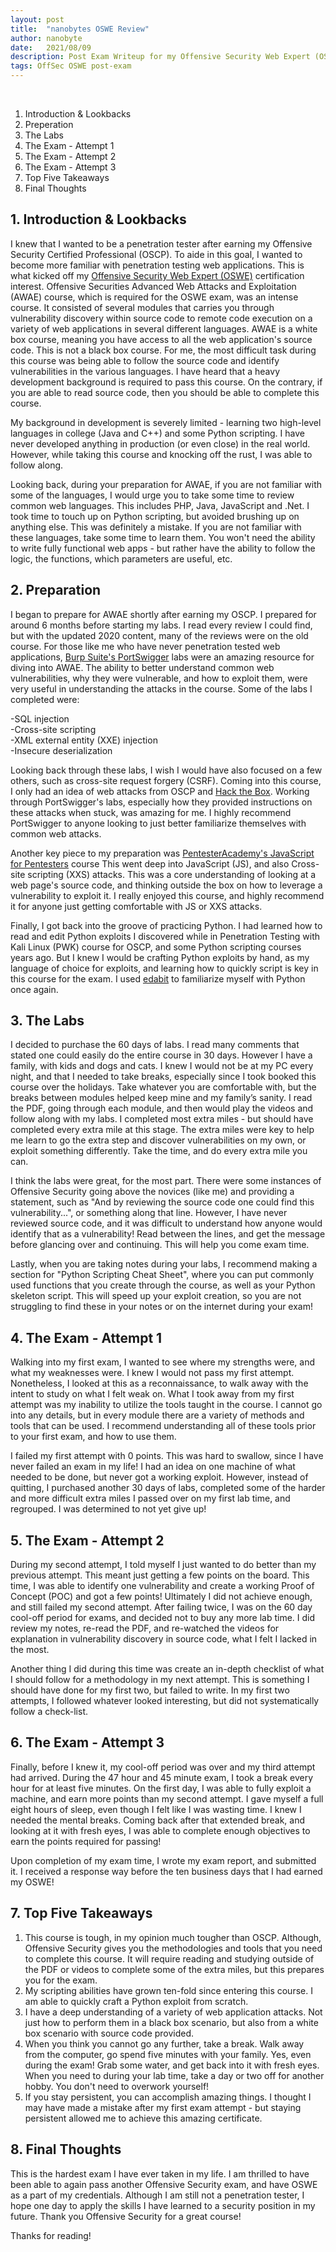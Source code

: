 ```yaml
---
layout: post
title:  "nanobytes OSWE Review"
author: nanobyte
date:   2021/08/09
description: Post Exam Writeup for my Offensive Security Web Expert (OSWE)
tags: OffSec OSWE post-exam
---
```


<br/>
<div data-iframe-width="150" data-iframe-height="270" data-share-badge-id="5b89204b-da53-4f03-a6b9-b1e3f885c028" data-share-badge-host="https://www.credly.com"></div><script type="text/javascript" async src="//cdn.credly.com/assets/utilities/embed.js"></script>

1. Introduction & Lookbacks
2. Preperation
3. The Labs
4. The Exam - Attempt 1
5. The Exam - Attempt 2
6. The Exam - Attempt 3
7. Top Five Takeaways
8. Final Thoughts

<h2>1. Introduction & Lookbacks</h2>

I knew that I wanted to be a penetration tester after earning my Offensive Security Certified Professional (OSCP). To aide in this goal, I wanted to become more familiar with penetration testing web applications. This is what kicked off my <a href="https://www.offensive-security.com/awae-oswe/" target="_blank">Offensive Security Web Expert (OSWE)</a> certification interest. Offensive Securities Advanced Web Attacks and Exploitation (AWAE) course, which is required for the OSWE exam, was an intense course. It consisted of several modules that carries you through vulnerability discovery within source code to remote code execution on a variety of web applications in several different languages. AWAE is a white box course, meaning you have access to all the web application's source code. This is not a black box course. For me, the most difficult task during this course was being able to follow the source code and identify vulnerabilities in the various languages. I have heard that a heavy development background is required to pass this course. On the contrary, if you are able to read source code, then you should be able to complete this course.

My background in development is severely limited - learning two high-level languages in college (Java and C++) and some Python scripting. I have never developed anything in production (or even close) in the real world. However, while taking this course and knocking off the rust, I was able to follow along.

Looking back, during your preparation for AWAE, if you are not familiar with some of the languages, I would urge you to take some time to review common web languages. This includes PHP, Java, JavaScript and .Net. I took time to touch up on Python scripting, but avoided brushing up on anything else. This was definitely a mistake. If you are not familiar with these languages, take some time to learn them. You won't need the ability to write fully functional web apps - but rather have the ability to follow the logic, the functions, which parameters are useful, etc.

<h2>2. Preparation</h2>

I began to prepare for AWAE shortly after earning my OSCP. I prepared for around 6 months before starting my labs. I read every review I could find, but with the updated 2020 content, many of the reviews were on the old course. For those like me who have never penetration tested web applications, <a href="https://portswigger.net/web-security" target="_blank">Burp Suite's PortSwigger</a> labs were an amazing resource for diving into AWAE. The ability to better understand common web vulnerabilities, why they were vulnerable, and how to exploit them, were very useful in understanding the attacks in the course. Some of the labs I completed were:

-SQL injection<br>
-Cross-site scripting<br>
-XML external entity (XXE) injection<br>
-Insecure deserialization<br>

Looking back through these labs, I wish I would have also focused on a few others, such as cross-site request forgery (CSRF). Coming into this course, I only had an idea of web attacks from OSCP and <a href="https://www.hackthebox.eu/" target="_blank">Hack the Box</a>. Working through PortSwigger's labs, especially how they provided instructions on these attacks when stuck, was amazing for me. I highly recommend PortSwigger to anyone looking to just better familiarize themselves with common web attacks.

Another key piece to my preparation was <a href="https://www.pentesteracademy.com/course?id=11" target="_blank">PentesterAcademy's JavaScript for Pentesters</a> course This went deep into JavaScript (JS), and also Cross-site scripting (XXS) attacks. This was a core understanding of looking at a web page's source code, and thinking outside the box on how to leverage a vulnerability to exploit it. I really enjoyed this course, and highly recommend it for anyone just getting comfortable with JS or XXS attacks.

Finally, I got back into the groove of practicing Python. I had learned how to read and edit Python exploits I discovered while in Penetration Testing with Kali Linux (PWK) course for OSCP, and some Python scripting courses years ago. But I knew I would be crafting Python exploits by hand, as my language of choice for exploits, and learning how to quickly script is key in this course for the exam. I used <a href="https://edabit.com/" target="_blank">edabit</a> to familiarize myself with Python once again.

<h2>3. The Labs</h2>

I decided to purchase the 60 days of labs. I read many comments that stated one could easily do the entire course in 30 days. However I have a family, with kids and dogs and cats. I knew I would not be at my PC every night, and that I needed to take breaks, especially since I took booked this course over the holidays. Take whatever you are comfortable with, but the breaks between modules helped keep mine and my family’s sanity. I read the PDF, going through each module, and then would play the videos and follow along with my labs. I completed most extra miles - but should have completed every extra mile at this stage. The extra miles were key to help me learn to go the extra step and discover vulnerabilities on my own, or exploit something differently. Take the time, and do every extra mile you can.

I think the labs were great, for the most part. There were some instances of Offensive Security going above the novices (like me) and providing a statement, such as "And by reviewing the source code one could find this vulnerability...", or something along that line. However, I have never reviewed source code, and it was difficult to understand how anyone would identify that as a vulnerability! Read between the lines, and get the message before glancing over and continuing. This will help you come exam time.

Lastly, when you are taking notes during your labs, I recommend making a section for "Python Scripting Cheat Sheet", where you can put commonly used functions that you create through the course, as well as your Python skeleton script. This will speed up your exploit creation, so you are not struggling to find these in your notes or on the internet during your exam!

<h2>4. The Exam - Attempt 1</h2>

Walking into my first exam, I wanted to see where my strengths were, and what my weaknesses were. I knew I would not pass my first attempt. Nonetheless, I looked at this as a reconnaissance, to walk away with the intent to study on what I felt weak on. What I took away from my first attempt was my inability to utilize the tools taught in the course. I cannot go into any details, but in every module there are a variety of methods and tools that can be used. I recommend understanding all of these tools prior to your first exam, and how to use them.

I failed my first attempt with 0 points. This was hard to swallow, since I have never failed an exam in my life! I had an idea on one machine of what needed to be done, but never got a working exploit. However, instead of quitting, I purchased another 30 days of labs, completed some of the harder and more difficult extra miles I passed over on my first lab time, and regrouped. I was determined to not yet give up!

<h2>5. The Exam - Attempt 2</h2>

During my second attempt, I told myself I just wanted to do better than my previous attempt. This meant just getting a few points on the board. This time, I was able to identify one vulnerability and create a working Proof of Concept (POC) and got a few points! Ultimately I did not achieve enough, and still failed my second attempt. After failing twice, I was on the 60 day cool-off period for exams, and decided not to buy any more lab time. I did review my notes, re-read the PDF, and re-watched the videos for explanation in vulnerability discovery in source code, what I felt I lacked in the most.

Another thing I did during this time was create an in-depth checklist of what I should follow for a methodology in my next attempt. This is something I should have done for my first two, but failed to write. In my first two attempts, I followed whatever looked interesting, but did not systematically follow a check-list.

<h2>6. The Exam - Attempt 3</h2>

Finally, before I knew it, my cool-off period was over and my third attempt had arrived. During the 47 hour and 45 minute exam, I took a break every hour for at least five minutes. On the first day, I was able to fully exploit a machine, and earn more points than my second attempt. I gave myself a full eight hours of sleep, even though I felt like I was wasting time. I knew I needed the mental breaks. Coming back after that extended break, and looking at it with fresh eyes, I was able to complete enough objectives to earn the points required for passing!

Upon completion of my exam time, I wrote my exam report, and submitted it. I received a response way before the ten business days that I had earned my OSWE!

<h2>7. Top Five Takeaways</h2>

1. This course is tough, in my opinion much tougher than OSCP. Although, Offensive Security gives you the methodologies and tools that you need to complete this course. It will require reading and studying outside of the PDF or videos to complete some of the extra miles, but this prepares you for the exam.
2. My scripting abilities have grown ten-fold since entering this course. I am able to quickly craft a Python exploit from scratch.
3. I have a deep understanding of a variety of web application attacks. Not just how to perform them in a black box scenario, but also from a white box scenario with source code provided.
4. When you think you cannot go any further, take a break. Walk away from the computer, go spend five minutes with your family. Yes, even during the exam! Grab some water, and get back into it with fresh eyes. When you need to during your lab time, take a day or two off for another hobby. You don't need to overwork yourself!
5. If you stay persistent, you can accomplish amazing things. I thought I may have made a mistake after my first exam attempt - but staying persistent allowed me to achieve this amazing certificate.

<h2>8. Final Thoughts</h2>

This is the hardest exam I have ever taken in my life. I am thrilled to have been able to again pass another Offensive Security exam, and have OSWE as a part of my credentials. Although I am still not a penetration tester, I hope one day to apply the skills I have learned to a security position in my future. Thank you Offensive Security for a great course!

Thanks for reading!
